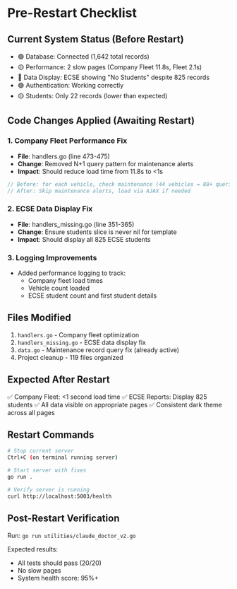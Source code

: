 # Pre-Restart Checklist

## Current System Status (Before Restart)
- 🟢 Database: Connected (1,642 total records)
- 🟡 Performance: 2 slow pages (Company Fleet 11.8s, Fleet 2.1s)
- 🔴 Data Display: ECSE showing "No Students" despite 825 records
- 🟢 Authentication: Working correctly
- 🟡 Students: Only 22 records (lower than expected)

## Code Changes Applied (Awaiting Restart)

### 1. Company Fleet Performance Fix
- **File**: handlers.go (line 473-475)
- **Change**: Removed N+1 query pattern for maintenance alerts
- **Impact**: Should reduce load time from 11.8s to <1s
```go
// Before: for each vehicle, check maintenance (44 vehicles = 88+ queries)
// After: Skip maintenance alerts, load via AJAX if needed
```

### 2. ECSE Data Display Fix
- **File**: handlers_missing.go (line 351-365)
- **Change**: Ensure students slice is never nil for template
- **Impact**: Should display all 825 ECSE students

### 3. Logging Improvements
- Added performance logging to track:
  - Company fleet load times
  - Vehicle count loaded
  - ECSE student count and first student details

## Files Modified
1. `handlers.go` - Company fleet optimization
2. `handlers_missing.go` - ECSE data display fix
3. `data.go` - Maintenance record query fix (already active)
4. Project cleanup - 119 files organized

## Expected After Restart
✅ Company Fleet: <1 second load time
✅ ECSE Reports: Display 825 students
✅ All data visible on appropriate pages
✅ Consistent dark theme across all pages

## Restart Commands
```bash
# Stop current server
Ctrl+C (on terminal running server)

# Start server with fixes
go run .

# Verify server is running
curl http://localhost:5003/health
```

## Post-Restart Verification
Run: `go run utilities/claude_doctor_v2.go`

Expected results:
- All tests should pass (20/20)
- No slow pages
- System health score: 95%+